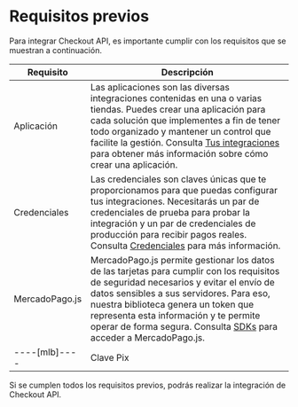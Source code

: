 # Requisitos previos

Para integrar Checkout API, es importante cumplir con los requisitos que se muestran a continuación.

| Requisito  | Descripción  |
| --- | --- |
| Aplicación  | Las aplicaciones son las diversas integraciones contenidas en una o varias tiendas. Puedes crear una aplicación para cada solución que implementes a fin de tener todo organizado y mantener un control que facilite la gestión. Consulta [Tus integraciones](/developers/es/docs/checkout-api/additional-content/your-integrations/introduction) para obtener más información sobre cómo crear una aplicación. |
| Credenciales  | Las credenciales son claves únicas que te proporcionamos para que puedas configurar tus integraciones. Necesitarás un par de credenciales de prueba para probar la integración y un par de credenciales de producción para recibir pagos reales. Consulta [Credenciales](/developers/es/docs/checkout-api/additional-content/your-integrations/credentials) para más información.  |
| MercadoPago.js  | MercadoPago.js permite gestionar los datos de las tarjetas para cumplir con los requisitos de seguridad necesarios y evitar el envío de datos sensibles a sus servidores. Para eso, nuestra biblioteca genera un token que representa esta información y te permite operar de forma segura. Consulta [SDKs](/developers/es/docs/sdks-library/client-side/mp-js-v2) para acceder a MercadoPago.js.  |
----[mlb]---- | Clave Pix  | Si deseas ofrecer pagos a través de Pix, necesitas registrar las claves. Si aún no hiciste, [haz clic aquí](https://www.youtube.com/watch?v=60tApKYVnkA) para obtener más información sobre cómo registrarlas.  | ------------

Si se cumplen todos los requisitos previos, podrás realizar la integración de Checkout API.

